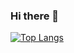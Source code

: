 ### Hi there 👋

<!--
**SalmanHabeeb/SalmanHabeeb** is a ✨ _special_ ✨ repository because its `README.md` (this file) appears on your GitHub profile.

Here are some ideas to get you started:

- 🔭 I’m currently working on ...
- 🌱 I’m currently learning ...
- 👯 I’m looking to collaborate on ...
- 🤔 I’m looking for help with ...
- 💬 Ask me about ...
- 📫 How to reach me: ...
- 😄 Pronouns: ...
- ⚡ Fun fact: ...
-->

[![Top Langs](https://github-readme-stats.vercel.app/api/top-langs/?username=SalmanHabeeb&hide=css,html&exclude_repo=Stroke-predictor,INR-Predictor)](https://github.com/SalmanHabeeb/github-readme-stats)
